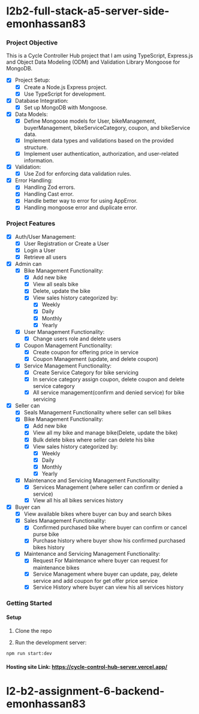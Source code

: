 # l2b2-full-stack-a5-server-side-emonhassan83

### Project Objective
This is a Cycle Controller Hub project that I am using TypeScript, Express.js and Object Data Modeling (ODM) and Validation Library Mongoose for MongoDB.

- [x] Project Setup:
  - [x] Create a Node.js Express project.
  - [x] Use TypeScript for development.
- [x] Database Integration:
  - [x] Set up MongoDB with Mongoose.
- [x] Data Models:
  - [x] Define Mongoose models for User, bikeManagement, buyerManagement, bikeServiceCategory, coupon, and bikeService data.
  - [x] Implement data types and validations based on the provided structure.
  - [x] Implement user authentication, authorization, and user-related information.
- [x] Validation:
  - [x] Use Zod for enforcing data validation rules.
- [x] Error Handling:
  - [x] Handling Zod errors.
  - [x] Handling Cast error.
  - [x] Handle better way to error for using AppError.
  - [x] Handling mongoose error and duplicate error.

### Project Features
- [x] Auth/User Management:
  - [x] User Registration or Create a User
  - [x] Login a User
  - [x] Retrieve all users

- [x] Admin can
  - [x] Bike Management Functionality:
    - [x] Add new bike
    - [x] View all seals bike
    - [x] Delete, update the bike
    - [x] View sales history categorized by:
      - [x] Weekly
      - [x] Daily
      - [x] Monthly
      - [x] Yearly
  - [x] User Management Functionality:
    - [x] Change users role and delete users
  - [x] Coupon Management Functionality:
    - [x] Create coupon for offering price in service
    - [x] Coupon Management (update, and delete coupon)
  - [x] Service Management Functionality:
    - [x] Create Service Category for bike servicing
    - [x] In service category assign coupon, delete coupon and delete service category
    - [x] All service management(confirm and denied service) for bike servicing

- [x] Seller can
  - [x] Seals Management Functionality where seller can sell bikes
  - [x] Bike Management Functionality:
    - [x] Add new bike
    - [x] View all my bike and manage bike(Delete, update the bike)
    - [x] Bulk delete bikes where seller can delete his bike
    - [x] View sales history categorized by:
      - [x] Weekly
      - [x] Daily
      - [x] Monthly
      - [x] Yearly
  - [x] Maintenance and Servicing Management Functionality:
    - [x] Services Management (where seller can confirm or denied a service)
    - [x] View all his all bikes services history

- [x] Buyer can
  - [x] View available bikes where buyer can buy and search bikes
  - [x] Sales Management Functionality:
    - [x] Confirmed purchased bike where buyer can confirm or cancel purse bike
    - [x] Purchase history where buyer show his confirmed purchased bikes history
  - [x] Maintenance and Servicing Management Functionality:
     - [x] Request For Maintenance where buyer can request for maintenance bikes
    - [x] Service Management where buyer can update, pay, delete service and add coupon for get offer price service
    - [x] Service History where buyer can view his all services history
 
### Getting Started

#### Setup

1. Clone the repo

2. Run the development server:

```bash
npm run start:dev
```


#### Hosting site Link: https://cycle-control-hub-server.vercel.app/
# l2-b2-assignment-6-backend-emonhassan83
